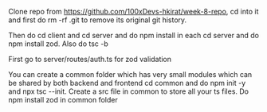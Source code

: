 Clone repo from https://github.com/100xDevs-hkirat/week-8-repo, cd into it and first do rm -rf .git to remove its original git history.

Then do cd client and cd server and do npm install in each
cd server and do npm install zod. Also do tsc -b

First go to server/routes/auth.ts for zod validation    

You can create a common folder which has very small modules which can be shared by both backend and frontend
cd common and do npm init -y and npx tsc --init. Create a src file in common to store all your ts files. Do npm install zod in common folder